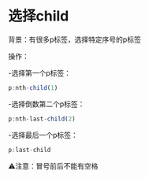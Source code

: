 # 选择child

背景：有很多p标签，选择特定序号的p标签

操作：

-选择第一个p标签：

```jsx
p:nth-child(1)
```

-选择倒数第二个p标签：

```jsx
p:nth-last-child(2)
```

-选择最后一个p标签：

```jsx
p:last-child
```

⚠️注意：冒号前后不能有空格